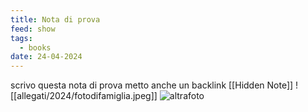 ```yaml
---
title: Nota di prova
feed: show
tags:
  - books
date: 24-04-2024
---
```

scrivo questa nota di prova
metto anche un backlink [[Hidden Note]]
![[allegati/2024/fotodifamiglia.jpeg]]
![altrafoto](https://alet313.s3.eu-west-3.amazonaws.com/fotoradio/2021/faccilongo_wpp21.avif)

